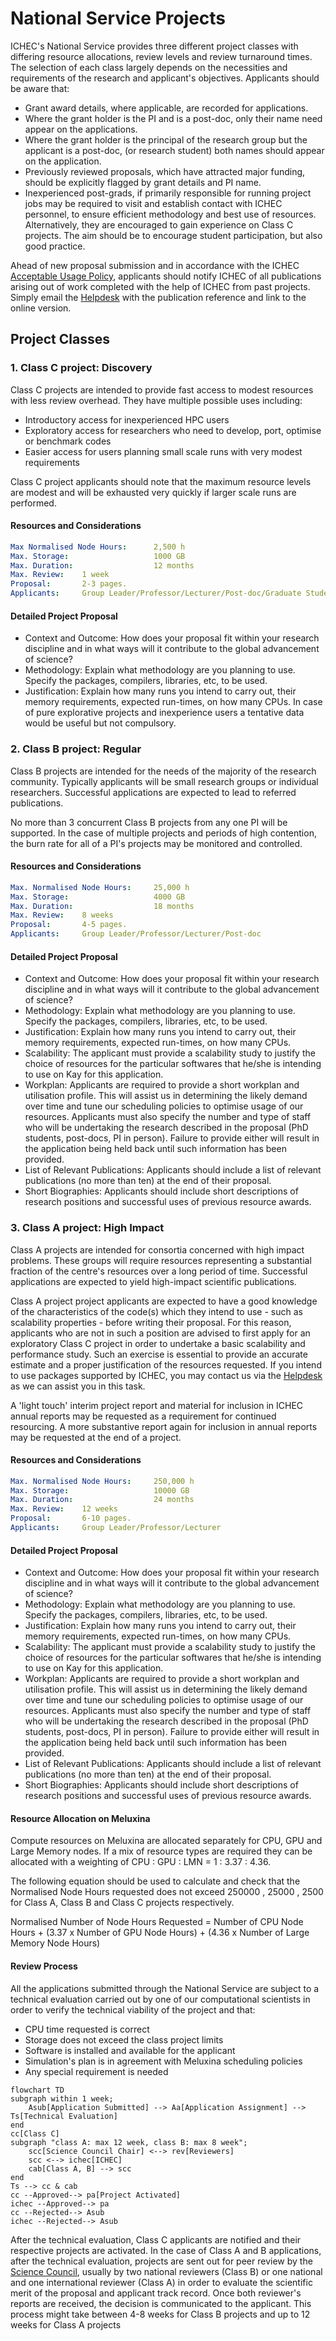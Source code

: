 
# National Service Projects

ICHEC's National Service provides three different project classes with differing resource allocations, review levels and review turnaround times. The selection of each class largely depends on the necessities and requirements of the research and applicant's objectives. Applicants should be aware that:

- Grant award details, where applicable, are recorded for applications.
- Where the grant holder is the PI and is a post-doc, only their name need appear on the applications.
- Where the grant holder is the principal of the research group but the applicant is a post-doc, (or research student) both names should appear on the application.
- Previously reviewed proposals, which have attracted major funding, should be explicitly flagged by grant details and PI name.
- Inexperienced post-grads, if primarily responsible for running project jobs may be required to visit and establish contact with ICHEC personnel, to ensure efficient methodology and best use of resources. Alternatively, they are encouraged to gain experience on Class C projects. The aim should be to encourage student participation, but also good practice.

Ahead of new proposal submission and in accordance with the ICHEC [Acceptable Usage Policy](https://www.ichec.ie/academic/national-hpc/acceptable-usage-policy), applicants should notify ICHEC of all publications arising out of work completed with the help of ICHEC from past projects. Simply email the [Helpdesk](support@ichec.ie) with the publication reference and link to the online version.

## Project Classes
### 1. Class C project: Discovery

Class C projects are intended to provide fast access to modest resources with less review overhead. They have multiple possible uses including:

- Introductory access for inexperienced HPC users
- Exploratory access for researchers who need to develop, port, optimise or benchmark codes
- Easier access for users planning small scale runs with very modest requirements

Class C project applicants should note that the maximum resource levels are modest and will be exhausted very quickly if larger scale runs are performed.

#### Resources and Considerations

```yaml
Max Normalised Node Hours:      2,500 h 
Max. Storage:                   1000 GB
Max. Duration:                  12 months 
Max. Review:    1 week
Proposal:       2-3 pages.
Applicants:     Group Leader/Professor/Lecturer/Post-doc/Graduate Student
```
 
#### Detailed Project Proposal

- Context and Outcome: How does your proposal fit within your research discipline and in what ways will it contribute to the global advancement of science? 
- Methodology: Explain what methodology are you planning to use. Specify the packages, compilers, libraries, etc, to be used. 
- Justification: Explain how many runs you intend to carry out, their memory requirements, expected run-times, on how many CPUs. In case of pure explorative projects and inexperience users a tentative data would be useful but not compulsory.

 

### 2. Class B project: Regular

Class B projects are intended for the needs of the majority of the research community. Typically applicants will be small research groups or individual researchers. Successful applications are expected to lead to referred publications.

No more than 3 concurrent Class B projects from any one PI will be supported. In the case of multiple projects and periods of high contention, the burn rate for all of a PI's projects may be monitored and controlled.

#### Resources and Considerations

```yaml
Max. Normalised Node Hours:     25,000 h 
Max. Storage:                   4000 GB
Max. Duration:                  18 months 
Max. Review:    8 weeks
Proposal:       4-5 pages.
Applicants:     Group Leader/Professor/Lecturer/Post-doc
```

#### Detailed Project Proposal

- Context and Outcome: How does your proposal fit within your research discipline and in what ways will it contribute to the global advancement of science? 
- Methodology: Explain what methodology are you planning to use. Specify the packages, compilers, libraries, etc, to be used. 
- Justification: Explain how many runs you intend to carry out, their memory requirements, expected run-times, on how many CPUs. 
- Scalability: The applicant must provide a scalability study to justify the choice of resources for the particular softwares that he/she is intending to use on Kay for this application.
- Workplan: Applicants are required to provide a short workplan and utilisation profile. This will assist us in determining the likely demand over time and tune our scheduling policies to optimise usage of our resources. Applicants must also specify the number and type of staff who will be undertaking the research described in the proposal (PhD students, post-docs, PI in person). Failure to provide either will result in the application being held back until such information has been provided.
- List of Relevant Publications: Applicants should include a list of relevant publications (no more than ten) at the end of their proposal.
- Short Biographies: Applicants should include short descriptions of research positions and successful uses of previous resource awards.


### 3. Class A project: High Impact

Class A projects are intended for consortia concerned with high impact problems. These groups will require resources representing a substantial fraction of the centre's resources over a long period of time. Successful applications are expected to yield high-impact scientific publications.

Class A project project applicants are expected to have a good knowledge of the characteristics of the code(s) which they intend to use - such as scalability properties - before writing their proposal. For this reason, applicants who are not in such a position are advised to first apply for an exploratory Class C project in order to undertake a basic scalability and performance study. Such an exercise is essential to provide an accurate estimate and a proper justification of the resources requested. If you intend to use packages supported by ICHEC, you may contact us via the [Helpdesk](https://www.ichec.ie/academic/national-hpc/user-support) as we can assist you in this task.

A 'light touch' interim project report and material for inclusion in ICHEC annual reports may be requested as a requirement for continued resourcing. A more substantive report again for inclusion in annual reports may be requested at the end of a project.

#### Resources and Considerations

```yaml
Max. Normalised Node Hours:     250,000 h 
Max. Storage:                   10000 GB
Max. Duration:                  24 months 
Max. Review:    12 weeks
Proposal:       6-10 pages.
Applicants:     Group Leader/Professor/Lecturer
```

#### Detailed Project Proposal

- Context and Outcome: How does your proposal fit within your research discipline and in what ways will it contribute to the global advancement of science? 
- Methodology: Explain what methodology are you planning to use. Specify the packages, compilers, libraries, etc, to be used. 
- Justification: Explain how many runs you intend to carry out, their memory requirements, expected run-times, on how many CPUs. 
- Scalability: The applicant must provide a scalability study to justify the choice of resources for the particular softwares that he/she is intending to use on Kay for this application.
- Workplan: Applicants are required to provide a short workplan and utilisation profile. This will assist us in determining the likely demand over time and tune our scheduling policies to optimise usage of our resources. Applicants must also specify the number and type of staff who will be undertaking the research described in the proposal (PhD students, post-docs, PI in person). Failure to provide either will result in the application being held back until such information has been provided.
- List of Relevant Publications: Applicants should include a list of relevant publications (no more than ten) at the end of their proposal.
- Short Biographies: Applicants should include short descriptions of research positions and successful uses of previous resource awards.

#### Resource Allocation on Meluxina

Compute resources on Meluxina are allocated separately for CPU, GPU and Large Memory nodes. If a mix of resource types are required they can be allocated with a weighting of CPU : GPU : LMN = 1 : 3.37 : 4.36. 

The following equation should be used to calculate and check that the Normalised Node Hours requested does not exceed 250000 , 25000 , 2500 for Class A, Class B and Class C projects respectively.


Normalised Number of Node Hours Requested = 
                         Number of CPU Node Hours + 
                        (3.37 x Number of GPU Node Hours) + 
                        (4.36 x Number of Large Memory Node Hours)

#### Review Process

All the applications submitted through the National Service are subject to a technical evaluation carried out by one of our computational scientists in order to verify the technical viability of the project and that:

- CPU time requested is correct
- Storage does not exceed the class project limits
- Software is installed and available for the applicant
- Simulation's plan is in agreement with Meluxina scheduling policies
- Any special requirement is needed

```{mermaid}
flowchart TD
subgraph within 1 week;
    Asub[Application Submitted] --> Aa[Application Assignment] --> Ts[Technical Evaluation]
end
cc[Class C]
subgraph "class A: max 12 week, class B: max 8 week";
    scc[Science Council Chair] <--> rev[Reviewers]
    scc <--> ichec[ICHEC]
    cab[Class A, B] --> scc
end
Ts --> cc & cab
cc --Approved--> pa[Project Activated]
ichec --Approved--> pa
cc --Rejected--> Asub
ichec --Rejected--> Asub
```

After the technical evaluation, Class C applicants are notified and their respective projects are activated. In the case of Class A and B applications, after the technical evaluation, projects are sent out for peer review by the [Science Council](https://www.ichec.ie/about/governance/science-council), usually by two national reviewers (Class B) or one national and one international reviewer (Class A) in order to evaluate the scientific merit of the proposal and applicant track record. Once both reviewer's reports are received, the decision is communicated to the applicant. This process might take between 4-8 weeks for Class B projects and up to 12 weeks for Class A projects 


